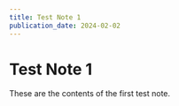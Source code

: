 ```yaml
---
title: Test Note 1
publication_date: 2024-02-02
---
```

# Test Note 1

These are the contents of the first test note.

